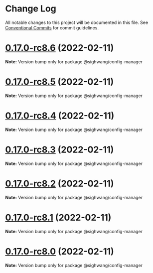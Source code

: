 # Change Log

All notable changes to this project will be documented in this file.
See [Conventional Commits](https://conventionalcommits.org) for commit guidelines.

# [0.17.0-rc8.6](https://github.com/sighwang/lumos/compare/v0.17.0-rc8...v0.17.0-rc8.6) (2022-02-11)

**Note:** Version bump only for package @sighwang/config-manager





# [0.17.0-rc8.5](https://github.com/sighwang/lumos/compare/v0.17.0-rc8...v0.17.0-rc8.5) (2022-02-11)

**Note:** Version bump only for package @sighwang/config-manager





# [0.17.0-rc8.4](https://github.com/sighwang/lumos/compare/v0.17.0-rc8...v0.17.0-rc8.4) (2022-02-11)

**Note:** Version bump only for package @sighwang/config-manager





# [0.17.0-rc8.3](https://github.com/nervosnetwork/lumos/compare/v0.17.0-rc8...v0.17.0-rc8.3) (2022-02-11)

**Note:** Version bump only for package @sighwang/config-manager





# [0.17.0-rc8.2](https://github.com/nervosnetwork/lumos/compare/v0.17.0-rc8...v0.17.0-rc8.2) (2022-02-11)

**Note:** Version bump only for package @sighwang/config-manager





# [0.17.0-rc8.1](https://github.com/nervosnetwork/lumos/compare/v0.17.0-rc8...v0.17.0-rc8.1) (2022-02-11)

**Note:** Version bump only for package @sighwang/config-manager





# [0.17.0-rc8.0](https://github.com/nervosnetwork/lumos/compare/v0.17.0-rc8...v0.17.0-rc8.0) (2022-02-11)

**Note:** Version bump only for package @sighwang/config-manager
